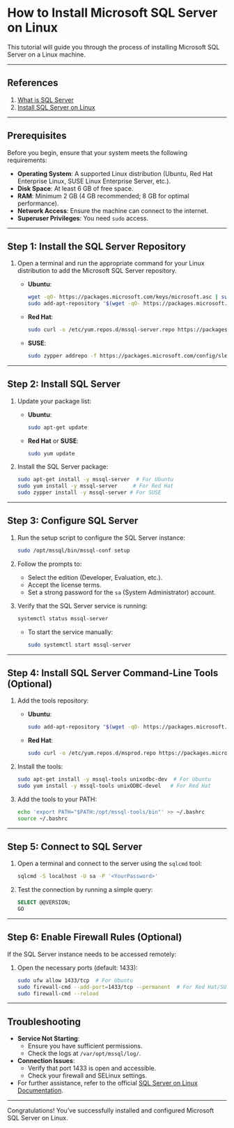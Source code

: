 # How to Install Microsoft SQL Server on Linux

This tutorial will guide you through the process of installing Microsoft SQL Server on a Linux machine.

---

## References

1. [What is SQL Server](https://learn.microsoft.com/en-us/sql/sql-server/what-is-sql-server?view=sql-server-ver16)
2. [Install SQL Server on Linux](https://learn.microsoft.com/en-us/sql/linux/quickstart-install-connect-red-hat?view=sql-server-ver16)

---

## Prerequisites

Before you begin, ensure that your system meets the following requirements:

- **Operating System**: A supported Linux distribution (Ubuntu, Red Hat Enterprise Linux, SUSE Linux Enterprise Server, etc.).
- **Disk Space**: At least 6 GB of free space.
- **RAM**: Minimum 2 GB (4 GB recommended; 8 GB for optimal performance).
- **Network Access**: Ensure the machine can connect to the internet.
- **Superuser Privileges**: You need `sudo` access.

---

## Step 1: Install the SQL Server Repository

1. Open a terminal and run the appropriate command for your Linux distribution to add the Microsoft SQL Server repository.
   - **Ubuntu**:

     ```bash
     wget -qO- https://packages.microsoft.com/keys/microsoft.asc | sudo apt-key add -
     sudo add-apt-repository "$(wget -qO- https://packages.microsoft.com/config/ubuntu/20.04/mssql-server-2019.list)"
     ```

   - **Red Hat**:

     ```bash
     sudo curl -o /etc/yum.repos.d/mssql-server.repo https://packages.microsoft.com/config/rhel/8/mssql-server-2019.repo
     ```

   - **SUSE**:

     ```bash
     sudo zypper addrepo -f https://packages.microsoft.com/config/sles/15/mssql-server-2019.repo
     ```

---

## Step 2: Install SQL Server

1. Update your package list:

   - **Ubuntu**:
     ```bash
     sudo apt-get update
     ```
   - **Red Hat** or **SUSE**:
     ```bash
     sudo yum update
     ```

2. Install the SQL Server package:

   ```bash
   sudo apt-get install -y mssql-server  # For Ubuntu
   sudo yum install -y mssql-server     # For Red Hat
   sudo zypper install -y mssql-server # For SUSE
   ```

---

## Step 3: Configure SQL Server

1. Run the setup script to configure the SQL Server instance:

   ```bash
   sudo /opt/mssql/bin/mssql-conf setup
   ```

2. Follow the prompts to:

   - Select the edition (Developer, Evaluation, etc.).
   - Accept the license terms.
   - Set a strong password for the `sa` (System Administrator) account.

3. Verify that the SQL Server service is running:

   ```bash
   systemctl status mssql-server
   ```

   - To start the service manually:
     ```bash
     sudo systemctl start mssql-server
     ```

---

## Step 4: Install SQL Server Command-Line Tools (Optional)

1. Add the tools repository:

   - **Ubuntu**:
     ```bash
     sudo add-apt-repository "$(wget -qO- https://packages.microsoft.com/config/ubuntu/20.04/prod.list)"
     ```
   - **Red Hat**:
     ```bash
     sudo curl -o /etc/yum.repos.d/msprod.repo https://packages.microsoft.com/config/rhel/8/prod.repo
     ```

2. Install the tools:

   ```bash
   sudo apt-get install -y mssql-tools unixodbc-dev  # For Ubuntu
   sudo yum install -y mssql-tools unixODBC-devel   # For Red Hat
   ```

3. Add the tools to your PATH:

   ```bash
   echo 'export PATH="$PATH:/opt/mssql-tools/bin"' >> ~/.bashrc
   source ~/.bashrc
   ```

---

## Step 5: Connect to SQL Server

1. Open a terminal and connect to the server using the `sqlcmd` tool:

   ```bash
   sqlcmd -S localhost -U sa -P '<YourPassword>'
   ```

2. Test the connection by running a simple query:

   ```sql
   SELECT @@VERSION;
   GO
   ```

---

## Step 6: Enable Firewall Rules (Optional)

If the SQL Server instance needs to be accessed remotely:

1. Open the necessary ports (default: 1433):
   ```bash
   sudo ufw allow 1433/tcp  # For Ubuntu
   sudo firewall-cmd --add-port=1433/tcp --permanent  # For Red Hat/SUSE
   sudo firewall-cmd --reload
   ```

---

## Troubleshooting

- **Service Not Starting**:
  - Ensure you have sufficient permissions.
  - Check the logs at `/var/opt/mssql/log/`.
- **Connection Issues**:
  - Verify that port 1433 is open and accessible.
  - Check your firewall and SELinux settings.
- For further assistance, refer to the official [SQL Server on Linux Documentation](https://learn.microsoft.com/en-us/sql/linux/overview-sql-server-on-linux).

---

Congratulations! You’ve successfully installed and configured Microsoft SQL Server on Linux.

